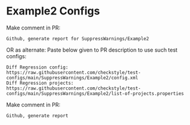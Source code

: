 # Example2 Configs
Make comment in PR:
```
Github, generate report for SuppressWarnings/Example2
```
OR as alternate:
Paste below given to PR description to use such test configs:
```
Diff Regression config: https://raw.githubusercontent.com/checkstyle/test-configs/main/SuppressWarnings/Example2/config.xml
Diff Regression projects: https://raw.githubusercontent.com/checkstyle/test-configs/main/SuppressWarnings/Example2/list-of-projects.properties
```
Make comment in PR:
```
Github, generate report
```
